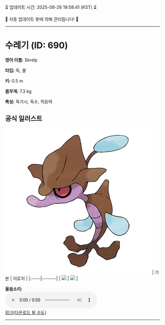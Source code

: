 
⏳ 업데이트 시간: 2025-08-26 19:58:41 (KST) ⏳

🤖 자동 업데이트 봇에 의해 관리됩니다! 🤖

---

# 수레기 (ID: 690)
**영어 이름:** Skrelp

**타입:** 독, 물

**키:** 0.5 m

**몸무게:** 7.3 kg

**특성:** 독가시, 독수, 적응력

## 공식 일러스트
![](https://raw.githubusercontent.com/PokeAPI/sprites/master/sprites/pokemon/other/official-artwork/690.png)
| 기본 | 이로치 |
|:----:|:------:|
| <img src="http://play.pokemonshowdown.com/sprites/ani/skrelp.gif" width="200"> | <img src="http://play.pokemonshowdown.com/sprites/ani-shiny/skrelp.gif" width="200"> |

**울음소리:**<br><audio controls src="https://raw.githubusercontent.com/PokeAPI/cries/main/cries/pokemon/latest/690.ogg"></audio><br> [링크(다운로드 될 수도)](https://raw.githubusercontent.com/PokeAPI/cries/main/cries/pokemon/latest/690.ogg)


---
